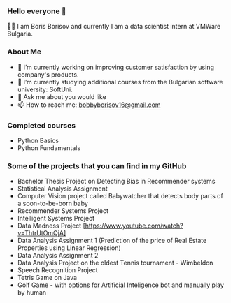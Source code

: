  ### Hello everyone 👋
   🧑‍🎓 I am Boris Borisov and currently I am a data scientist intern at VMWare Bulgaria.

 ### About Me

- 🔭 I’m currently working on improving customer satisfaction by using company's products.
- 🌱 I’m currently studying additional courses from the Bulgarian software university: SoftUni.
- 💬 Ask me about you would like
- 📫 How to reach me: bobbyborisov16@gmail.com

### Completed courses

- Python Basics 
- Python Fundamentals

### Some of the projects that you can find in my GitHub

- Bachelor Thesis Project on Detecting Bias in Recommender systems
- Statistical Analysis Assignment
- Computer Vision project called Babywatcher that detects body parts of a soon-to-be-born baby 
- Recommender Systems Project
- Intelligent Systems Project 
- Data Madness Project [https://www.youtube.com/watch?v=ThtrUtOmQjA]
- Data Analysis Assignment 1 (Prediction of the price of Real Estate Properties using Linear Regression)
- Data Analysis Assignment 2 
- Data Analysis Project on the oldest Tennis tournament - Wimbeldon
- Speech Recognition Project
- Tetris Game on Java
- Golf Game - with options for Artificial Inteligence bot and manually play by human
